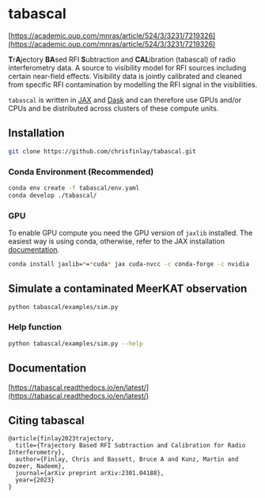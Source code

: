 # tabascal

[https://academic.oup.com/mnras/article/524/3/3231/7219326](https://academic.oup.com/mnras/article/524/3/3231/7219326)

**T**r**A**jectory **BA**sed RFI **S**ubtraction and **CAL**ibration (tabascal)
of radio interferometry data. A source to visibility model for RFI sources
including certain near-field effects. Visibility data is jointly calibrated and
cleaned from specific RFI contamination by modelling the RFI signal in the
visibilities.

`tabascal` is written in [JAX](https://jax.readthedocs.io/en/latest/notebooks/quickstart.html) 
and [Dask](https://www.dask.org) and can therefore use GPUs and/or CPUs and be distributed across clusters of these compute units.

## Installation

```bash
git clone https://github.com/chrisfinlay/tabascal.git
```

### Conda Environment (Recommended)

```bash
conda env create -f tabascal/env.yaml
conda develop ./tabascal/
```

### GPU 
 
To enable GPU compute you need the GPU version of `jaxlib` installed. The easiest way is using conda, otherwise, refer to the JAX installation [documentation](https://github.com/google/jax#installation).

```bash
conda install jaxlib=*=*cuda* jax cuda-nvcc -c conda-forge -c nvidia
```

## Simulate a contaminated MeerKAT observation

```bash
python tabascal/examples/sim.py
```

### Help function

```bash
python tabascal/examples/sim.py --help
```

## Documentation

[https://tabascal.readthedocs.io/en/latest/](https://tabascal.readthedocs.io/en/latest/)

## Citing tabascal

```
@article{finlay2023trajectory,
  title={Trajectory Based RFI Subtraction and Calibration for Radio Interferometry},
  author={Finlay, Chris and Bassett, Bruce A and Kunz, Martin and Oozeer, Nadeem},
  journal={arXiv preprint arXiv:2301.04188},
  year={2023}
}
```
